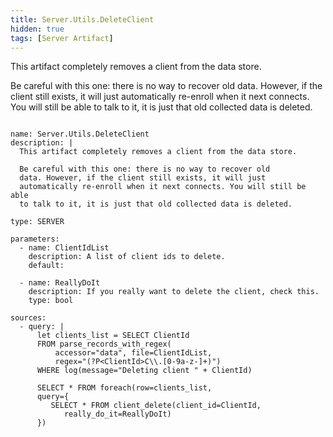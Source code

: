 ```yaml
---
title: Server.Utils.DeleteClient
hidden: true
tags: [Server Artifact]
---
```


This artifact completely removes a client from the data store.

Be careful with this one: there is no way to recover old
data. However, if the client still exists, it will just
automatically re-enroll when it next connects. You will still be able
to talk to it, it is just that old collected data is deleted.


<pre><code class="language-yaml">
name: Server.Utils.DeleteClient
description: |
  This artifact completely removes a client from the data store.

  Be careful with this one: there is no way to recover old
  data. However, if the client still exists, it will just
  automatically re-enroll when it next connects. You will still be able
  to talk to it, it is just that old collected data is deleted.

type: SERVER

parameters:
  - name: ClientIdList
    description: A list of client ids to delete.
    default:

  - name: ReallyDoIt
    description: If you really want to delete the client, check this.
    type: bool

sources:
  - query: |
      let clients_list = SELECT ClientId
      FROM parse_records_with_regex(
          accessor="data", file=ClientIdList,
          regex="(?P&lt;ClientId&gt;C\\.[0-9a-z-]+)")
      WHERE log(message="Deleting client " + ClientId)

      SELECT * FROM foreach(row=clients_list,
      query={
         SELECT * FROM client_delete(client_id=ClientId,
            really_do_it=ReallyDoIt)
      })

</code></pre>

